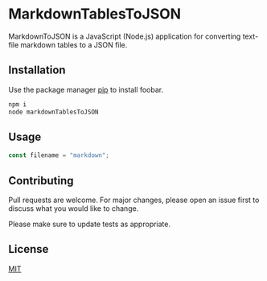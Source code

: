 # MarkdownTablesToJSON

MarkdownToJSON is a JavaScript (Node.js) application for converting text-file markdown  tables to a JSON file.

## Installation

Use the package manager [pip](https://pip.pypa.io/en/stable/) to install foobar.

```bash
npm i
node markdownTablesToJSON
```

## Usage

```javascript
const filename = "markdown";
```

## Contributing
Pull requests are welcome. For major changes, please open an issue first to discuss what you would like to change.

Please make sure to update tests as appropriate.

## License
[MIT](https://choosealicense.com/licenses/mit/)